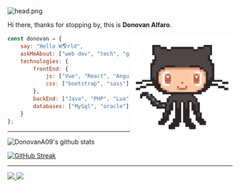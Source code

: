 ![head.png](https://media.discordapp.net/attachments/1000683727124439061/1071927740007202918/readme-top.png)

Hi there, thanks for stopping by, this is **Donovan Alfaro**.

<img align='right' src="https://raw.githubusercontent.com/iCharlesZ/FigureBed/master/img/octocat.gif" width="230">

```javascript
const donovan = {
    say: "Hello W🌎rld",
    askMeAbout: ["web dev", "tech", "game"],
    technologies: {
        frontEnd: {
            js: ["Vue", "React", "Angular"],
            css: ["bootstrap", "sass"]
        },
        backEnd: ["Java", "PHP", "Lua"],
        databases: ["MySql", "oracle"],
    }
};
```
---

![DonovanA09's github stats](https://github-readme-stats.vercel.app/api?username=DonovanA09&hide=contribs,prs&count_private=true&show_icons=true)

[![GitHub Streak](http://github-readme-streak-stats.herokuapp.com?user=DonovanA09&theme=sea&hide_border=true&border_radius=6&date_format=M%20j%5B%2C%20Y%5D&dates=EBEBEB)](https://git.io/streak-stats)

---

<a href="https://github.com/DonovanA09">
  <img src="https://img.shields.io/github/followers/DonovanA09">
</a>
<a href="https://github.com/DonovanA09">
   <img src="https://komarev.com/ghpvc/?username=DonovanA09">
</a>
